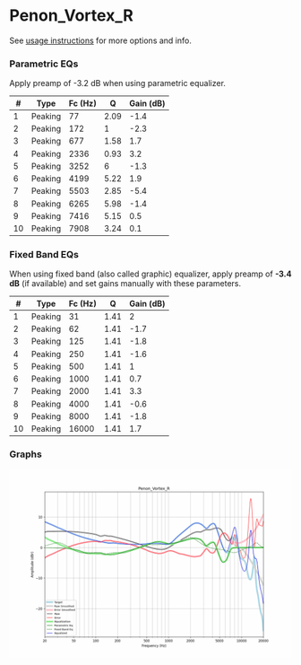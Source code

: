 # Penon_Vortex_R
See [usage instructions](https://github.com/jaakkopasanen/AutoEq#usage) for more options and info.

### Parametric EQs
Apply preamp of -3.2 dB when using parametric equalizer.

|   # | Type    |   Fc (Hz) |    Q |   Gain (dB) |
|-----|---------|-----------|------|-------------|
|   1 | Peaking |        77 | 2.09 |        -1.4 |
|   2 | Peaking |       172 | 1    |        -2.3 |
|   3 | Peaking |       677 | 1.58 |         1.7 |
|   4 | Peaking |      2336 | 0.93 |         3.2 |
|   5 | Peaking |      3252 | 6    |        -1.3 |
|   6 | Peaking |      4199 | 5.22 |         1.9 |
|   7 | Peaking |      5503 | 2.85 |        -5.4 |
|   8 | Peaking |      6265 | 5.98 |        -1.4 |
|   9 | Peaking |      7416 | 5.15 |         0.5 |
|  10 | Peaking |      7908 | 3.24 |         0.1 |

### Fixed Band EQs
When using fixed band (also called graphic) equalizer, apply preamp of **-3.4 dB** (if available) and set gains manually with these parameters.

|   # | Type    |   Fc (Hz) |    Q |   Gain (dB) |
|-----|---------|-----------|------|-------------|
|   1 | Peaking |        31 | 1.41 |         2   |
|   2 | Peaking |        62 | 1.41 |        -1.7 |
|   3 | Peaking |       125 | 1.41 |        -1.8 |
|   4 | Peaking |       250 | 1.41 |        -1.6 |
|   5 | Peaking |       500 | 1.41 |         1   |
|   6 | Peaking |      1000 | 1.41 |         0.7 |
|   7 | Peaking |      2000 | 1.41 |         3.3 |
|   8 | Peaking |      4000 | 1.41 |        -0.6 |
|   9 | Peaking |      8000 | 1.41 |        -1.8 |
|  10 | Peaking |     16000 | 1.41 |         1.7 |

### Graphs
![](./Penon_Vortex_R.png)
